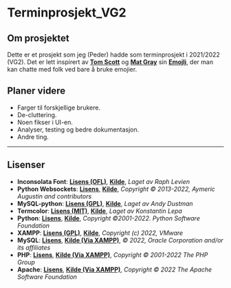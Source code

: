 # Terminprosjekt_VG2

## Om prosjektet

Dette er et prosjekt som jeg (Peder) hadde som terminprosjekt i 2021/2022 (VG2).
Det er lett inspirert av [**Tom Scott**](https://www.tomscott.com/) og [**Mat Gray**](https://mattg.co.uk/) sin [**Emojli**](https://emoj.li/), der man kan chatte med folk ved bare å bruke emojier.

## Planer videre

- Farger til forskjellige brukere.
- De-cluttering.
- Noen fikser i UI-en.
- Analyser, testing og bedre dokumentasjon.
- Andre ting.

---

## Lisenser

- **Inconsolata Font**: [**Lisens (OFL)**](https://scripts.sil.org/cms/scripts/page.php?site_id=nrsi&id=OFL), [**Kilde**](https://fonts.google.com/specimen/Inconsolata?query=inconsolata#about), *Laget av Raph Levien*
- **Python Websockets**: [**Lisens**](https://websockets.readthedocs.io/en/stable/project/license.html), [**Kilde**](https://websockets.readthedocs.io/en/stable/), *Copyright © 2013-2022, Aymeric Augustin and contributors*
- **MySQL-python**: [**Lisens (GPL)**](https://www.gnu.org/licenses/gpl-3.0.en.html), [**Kilde**](https://pypi.org/project/MySQL-python/), *Laget av Andy Dustman*
- **Termcolor**: [**Lisens (MIT)**](https://www.mit.edu/~amini/LICENSE.md), [**Kilde**](https://pypi.org/project/termcolor/), *Laget av Konstantin Lepa*
- **Python**: [**Lisens**](https://docs.python.org/3/license.html), [**Kilde**](https://www.python.org/downloads/), *Copyright ©2001-2022.  Python Software Foundation*
- **XAMPP**: [**Lisens (GPL)**](https://www.gnu.org/licenses/gpl-3.0.en.html), [**Kilde**](https://www.apachefriends.org/index.html), *Copyright (c) 2022, VMware*
- **MySQL**: [**Lisens**](https://www.mysql.com/about/legal/licensing/oem/), [**Kilde (Via XAMPP)**](https://www.apachefriends.org/index.html), *© 2022, Oracle Corporation and/or its affiliates*
- **PHP**: [**Lisens**](https://www.php.net/license/index.php), [**Kilde (Via XAMPP)**](https://www.apachefriends.org/index.html), *Copyright © 2001-2022 The PHP Group*
- **Apache**: [**Lisens**](https://www.apache.org/licenses/LICENSE-2.0), [**Kilde (Via XAMPP)**](https://www.apachefriends.org/index.html), *Copyright © 2022 The Apache Software Foundation*
